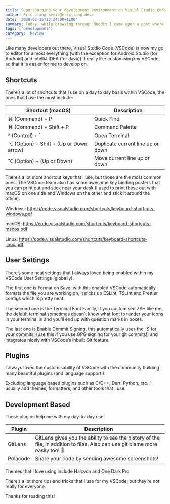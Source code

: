 ```yaml
---
title: Supercharging your development environment on Visual Studio Code
author: Eric Jiang <eric@ericjiang.dev>
date: '2020-02-15T12:24:00+1100'
summary: Today, while browsing through Reddit I came upon a post where the user was talking about how he was talking to his Lyft driver. This reminded me of a conversation that I had with my taxi driver last year.
tags: ['development']
category: 'Review'
---
```


Like many developers out there, Visual Studio Code (VSCode) is now my go to editor for almost everything (with the exception for Android Studio (for Android) and IntelliJ IDEA (for Java)). I really like customising my VSCode, so that it is easier for me to develop on.

## Shortcuts

There’s a lot of shortcuts that I use on a day to day basis within VSCode, the ones that I use the most include:

| Shortcut (macOS)                        | Description                       |
| --------------------------------------- | --------------------------------- |
| ⌘ (Command) + P                         | Quick Find                        |
| ⌘ (Command) + Shift + P                 | Command Palette                   |
| ^ (Control) + \`                        | Open Terminal                     |
| ⌥ (Option) + Shift + (Up or Down arrow) | Duplicate current line up or down |
| ⌥ (Option) + (Up or Down)               | Move current line up or down      |

There’s a lot more shortcut keys that I use, but those are the most common ones. The VSCode team also has some awesome key binding posters that you can print out and stick near your desk (I used to print these out with macOS on one side and Windows on the other and stick it around the office).

Windows: https://code.visualstudio.com/shortcuts/keyboard-shortcuts-windows.pdf

macOS: https://code.visualstudio.com/shortcuts/keyboard-shortcuts-macos.pdf

Linux: https://code.visualstudio.com/shortcuts/keyboard-shortcuts-linux.pdf

## User Settings

There’s some neat settings that I always loved being enabled within my VSCode User Settings (globally).

The first one is Format on Save, with this enabled VSCode automatically formats the file you are working on, it picks up ESLint, TSLint and Prettier configs which is pretty neat.

The second one is the Terminal Font Family, if you customised ZSH like me, the default terminal sometimes doesn’t know what font to render your icons in your terminal in and you’ll end up with question marks in boxes.

The last one is Enable Commit Signing, this automatically uses the -S for your commits, (use this if you use GPG signing for your git commits!) and integrates nicely with VSCode’s inbuilt Git feature.

## Plugins

I always loved the customisability of VSCode with the community building many beautiful plugins (and language support!).

Excluding language based plugins such as C/C++, Dart, Python, etc. I usually add themes, formatters, and other tools that I use.

## Development Based

These plugins help me with my day-to-day use.

| Plugin   | Description                                                                                                                    |
| -------- | ------------------------------------------------------------------------------------------------------------------------------ |
| GitLens  | GitLens gives you the ability to see the history of the file, in addition to files. Also can use git blame more easily too! 🙈 |
| Polacode | Share your code by sending awesome screenshots!                                                                                |

Themes that I love using include Halcyon and One Dark Pro

There’s a lot more tips and tricks that I use for my VSCode, but they’re not really for everyone.

Thanks for reading this!
